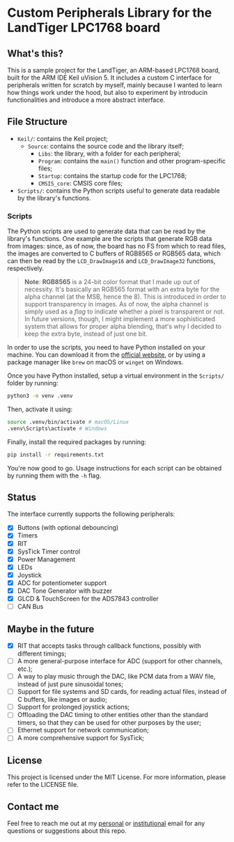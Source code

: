 # Custom Peripherals Library for the LandTiger LPC1768 board

## What's this?

This is a sample project for the LandTiger, an ARM-based LPC1768 board, built for the ARM IDE Keil uVision 5. It includes a custom C interface for peripherals written for scratch by myself, mainly because I wanted to learn how things work under the hood, but also to experiment by introducin functionalities and introduce a more abstract interface.

## File Structure

- `Keil/`: contains the Keil project;
  - `Source`: contains the source code and the library itself;
    - `Libs`: the library, with a folder for each peripheral;
    - `Program`: contains the `main()` function and other program-specific files;
    - `Startup`: contains the startup code for the LPC1768;
    - `CMSIS_core`: CMSIS core files;
- `Scripts/`: contains the Python scripts useful to generate data readable by the library's functions.

### Scripts

The Python scripts are used to generate data that can be read by the library's functions. One example are the scripts that generate RGB data from images: since, as of now, the board has no FS from which to read files, the images are converted to C buffers of RGB8565 or RGB565 data, which can then be read by the `LCD_DrawImage16` and `LCD_DrawImage32` functions, respectively.

> **Note**: **RGB8565** is a 24-bit color format that I made up out of necessity. It's basically an RGB565 format with an extra byte for the alpha channel (at the MSB, hence the 8). This is introduced in order to support transparency in images. As of now, the alpha channel is simply used as a *flag* to indicate whether a pixel is transparent or not. In future versions, though, I might implement a more sophisticated system that allows for proper alpha blending, that's why I decided to keep the extra byte, instead of just one bit.

In order to use the scripts, you need to have Python installed on your machine. You can download it from the [official website](https://www.python.org/downloads/), or by using a package manager like `brew` on macOS or `winget` on Windows.

Once you have Python installed, setup a virtual environment in the `Scripts/` folder by running:

```bash
python3 -m venv .venv
```

Then, activate it using:

```bash
source .venv/bin/activate # macOS/Linux
.venv\Scripts\activate # Windows
```

Finally, install the required packages by running:

```bash
pip install -r requirements.txt
```

You're now good to go. Usage instructions for each script can be obtained by running them with the `-h` flag.

## Status

The interface currently supports the following peripherals:

- [X] Buttons (with optional debouncing)
- [X] Timers
- [X] RIT
- [X] SysTick Timer control
- [X] Power Management
- [X] LEDs
- [X] Joystick
- [X] ADC for potentiometer support
- [X] DAC Tone Generator with buzzer
- [X] GLCD & TouchScreen for the ADS7843 controller
- [ ] CAN Bus

## Maybe in the future

- [X] RIT that accepts tasks through callback functions, possibly with different timings;
- [ ] A more general-purpose interface for ADC (support for other channels, etc.);
- [ ] A way to play music through the DAC, like PCM data from a WAV file, instead of just pure sinusoidal tones;
- [ ] Support for file systems and SD cards, for reading actual files, instead of C buffers, like images or audio;
- [ ] Support for prolonged joystick actions;
- [ ] Offloading the DAC timing to other entities other than the standard timers, so that they can be used for other purposes by the user;
- [ ] Ethernet support for network communication;
- [ ] A more comprehensive support for SysTick;

## License

This project is licensed under the MIT License. For more information, please refer to the LICENSE file.

## Contact me

Feel free to reach me out at my [personal](mailto:fabcolonna@icloud.com) or [institutional](mailto:fabio.colonna@studenti.polito.it) email for any questions or suggestions about this repo.
